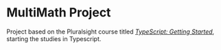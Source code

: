 # MultiMath Project

Project based on the Pluralsight course titled [*TypeScript: Getting Started*](https://app.pluralsight.com/library/courses/typescript-getting-started/table-of-contents), starting the studies in Typescript.
